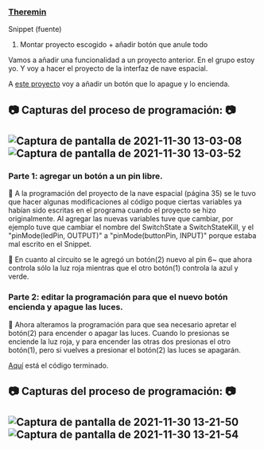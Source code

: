 ### [Theremin](https://github.com/reverte04/arduino/blob/main/SNIPPET_KILL_SWITCH.CPP)

Snippet (fuente)

1. Montar proyecto escogido +  añadir botón que anule todo

Vamos a añadir una funcionalidad a un proyecto anterior.
En el grupo estoy yo. Y voy a hacer el proyecto de la interfaz de nave espacial.

A [este proyecto](https://github.com/jjksimp/arduino/blob/main/interfaz.md) voy a añadir un botón que lo apague y lo encienda.

📷 Capturas del proceso de programación: 📷
------

![Captura de pantalla de 2021-11-30 13-03-08](https://user-images.githubusercontent.com/90753482/144044038-f8540f6e-d289-4a05-801b-06f302c58cea.png)
![Captura de pantalla de 2021-11-30 13-03-52](https://user-images.githubusercontent.com/90753482/144044081-1df3ea8a-01c4-42e3-a968-86a874f8bf21.png)
------

### Parte 1: agregar un botón a un pin libre.
🔖 A la programación del proyecto de la nave espacial (página 35) se le tuvo que hacer algunas modificaciones al código poque ciertas variables ya habían sido escritas en el programa cuando el proyecto se hizo originalmente. Al agregar las nuevas variables tuve que cambiar, por ejemplo tuve que cambiar el nombre del SwitchState a SwitchStateKill, y el "pinMode(ledPin, OUTPUT)" a "pinMode(buttonPin, INPUT)" porque estaba mal escrito en el Snippet.

🔖 En cuanto al circuito se le agregó un botón(2) nuevo al pin 6~ que ahora controla sólo la luz roja mientras que el otro botón(1) controla la azul y verde.

### Parte 2: editar la programación para que el nuevo botón encienda y apague las luces.

🔖 Ahora alteramos la programación para que sea necesario apretar el botón(2) para encender o apagar las luces.
Cuando lo presionas se enciende la luz roja, y para encender las otras dos presionas el otro botón(1), pero si vuelves a presionar el botón(2) las luces se apagarán.

[Aquí](https://github.com/jjksimp/arduino/blob/main/interfaz_con_kill_switch_terminada.ino) está el código terminado.

📷 Capturas del proceso de programación: 📷
------
![Captura de pantalla de 2021-11-30 13-21-50](https://user-images.githubusercontent.com/90753482/144047399-d78f0117-783c-4a86-937b-948a90aef6d0.png)
![Captura de pantalla de 2021-11-30 13-21-54](https://user-images.githubusercontent.com/90753482/144047402-bf64e59d-4fa1-468a-a4d6-d0fa9e7741c8.png)
------

